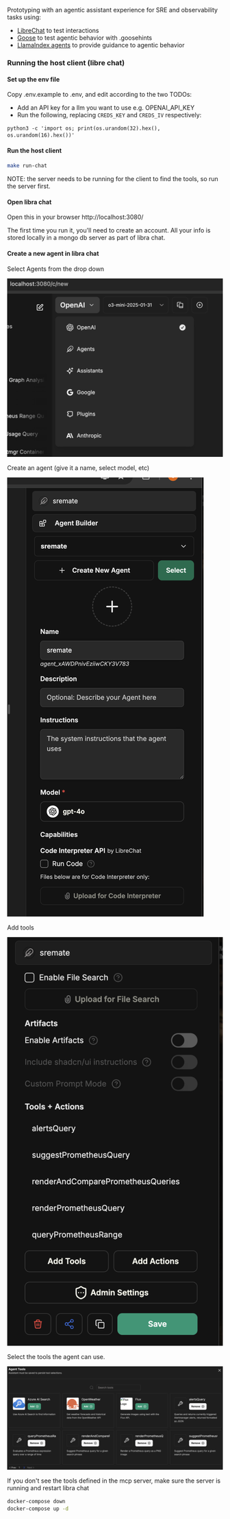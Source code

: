 Prototyping with an agentic assistant experience for SRE and observability tasks
using:
- [LibreChat](https://github.com/danny-avila/LibreChat) to test interactions
- [Goose](https://github.com/block/goose) to test agentic behavior with .goosehints
- [LlamaIndex agents](https://docs.llamaindex.ai/en/stable/examples/agent/agent_runner/agent_runner_rag_controllable/) to provide guidance to agentic behavior

### Running the host client (libre chat)
#### Set up the env file
Copy .env.example to .env, and edit according to the two TODOs:
- Add an API key for a llm you want to use e.g. OPENAI_API_KEY
- Run the following, replacing `CREDS_KEY` and `CREDS_IV` respectively:
```
python3 -c 'import os; print(os.urandom(32).hex(), os.urandom(16).hex())'
```

#### Run the host client
```sh
make run-chat
```
NOTE: the server needs to be running for the client to find the tools, so run the server first.

#### Open libra chat
Open this in your browser http://localhost:3080/

The first time you run it, you'll need to create an account. All your info is stored locally in a mongo db server
as part of libra chat.

#### Create a new agent in libra chat
Select Agents from the drop down

![select agent](select_agent.png)

Create an agent (give it a name, select model, etc)

![create_agent.png](create_agent.png)

Add tools

![add_tools.png](add_tools.png)

Select the tools the agent can use.

![select_tools.png](select_tools.png)

If you don't see the tools defined in the mcp server, make sure the server is running and restart libra chat

```sh
docker-compose down
docker-compose up -d
```
